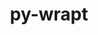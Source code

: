 ---
title: "py-wrapt"
layout: cache
categories: [package, v0.18.1]
meta: {"versions": ["1.13.3"], "compilers": ["gcc@=7.3.1"], "oss": ["amzn2"], "platforms": ["linux"], "targets": ["aarch64", "graviton2", "x86_64_v3", "x86_64_v4"], "stacks": ["aws-isc", "aws-isc-aarch64", "root"], "num_specs": 4, "num_specs_by_stack": {"root": 4, "aws-isc-aarch64": 2, "aws-isc": 2}}
spec_details: [{"hash": "hpmzxdrqezibmokxfgnhozjx7bwsrxuo", "compiler": "gcc@=7.3.1", "versions": ["1.13.3"], "os": "amzn2", "platform": "linux", "target": "aarch64", "variants": [], "stacks": ["root", "aws-isc-aarch64"], "size": "-", "tarball": "https://binaries.spack.io/v0.18.1/build_cache/linux-amzn2-aarch64/gcc-7.3.1/py-wrapt-1.13.3/linux-amzn2-aarch64-gcc-7.3.1-py-wrapt-1.13.3-hpmzxdrqezibmokxfgnhozjx7bwsrxuo.spack"}, {"hash": "7zin4p737lo5zdpb6tr6ndt2qbfu5gho", "compiler": "gcc@=7.3.1", "versions": ["1.13.3"], "os": "amzn2", "platform": "linux", "target": "graviton2", "variants": [], "stacks": ["root", "aws-isc-aarch64"], "size": "-", "tarball": "https://binaries.spack.io/v0.18.1/build_cache/linux-amzn2-graviton2/gcc-7.3.1/py-wrapt-1.13.3/linux-amzn2-graviton2-gcc-7.3.1-py-wrapt-1.13.3-7zin4p737lo5zdpb6tr6ndt2qbfu5gho.spack"}, {"hash": "gden5vqdm5begnk5qnbxupg5ua64abf2", "compiler": "gcc@=7.3.1", "versions": ["1.13.3"], "os": "amzn2", "platform": "linux", "target": "x86_64_v4", "variants": [], "stacks": ["aws-isc", "root"], "size": "-", "tarball": "https://binaries.spack.io/v0.18.1/build_cache/linux-amzn2-x86_64_v4/gcc-7.3.1/py-wrapt-1.13.3/linux-amzn2-x86_64_v4-gcc-7.3.1-py-wrapt-1.13.3-gden5vqdm5begnk5qnbxupg5ua64abf2.spack"}, {"hash": "qhfw6apkfx7bh35thxufqhs6l3knmf7u", "compiler": "gcc@=7.3.1", "versions": ["1.13.3"], "os": "amzn2", "platform": "linux", "target": "x86_64_v3", "variants": [], "stacks": ["aws-isc", "root"], "size": "-", "tarball": "https://binaries.spack.io/v0.18.1/build_cache/linux-amzn2-x86_64_v3/gcc-7.3.1/py-wrapt-1.13.3/linux-amzn2-x86_64_v3-gcc-7.3.1-py-wrapt-1.13.3-qhfw6apkfx7bh35thxufqhs6l3knmf7u.spack"}]
---